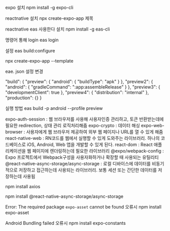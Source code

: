 expo 설치
npm install -g expo-cli

reactnative 설치 
npx create-expo-app 제목

reactnative eas 사용한다 설치 
npm install -g eas-cli

명령어 통해 login 
eas login

설정
eas build:configure

npx create-expo-app --template


eae. json 설정 변경

  "build": {
    "preview": {
      "android": {
        "buildType": "apk"
      }
    },
    "preview2": {
      "android": {
        "gradleCommand": ":app:assembleRelease"
      }
    },
    "preview3": {
      "developmentClient": true
    },
    "preview4": {
      "distribution": "internal"
    },
    "production": {}
  }

실행 방법
eas build -p android --profile preview


expo-auth-session : 웹 브라우저를 사용해 사용자인증 관리하고, 토큰 반환받는데에 필요한 redirection, 상태 관리 로직처리해줌
expo-crypto : 데이터 해싱
expo-web-browser : 사용자에게 웹 브라우저 제공하여 외부 웹 페이지나 URL를 열 수 있게 해줌
react-native-web : RN코드를 웹에서 실행할 수 있게 도와주는 라이브러리. 하나의 코드베이스로 iOS, Android, Web 앱을 개발할 수 있게 된다.
react-dom : React 애플리케이션을 웹 페이지에 렌더링하는데 필요한 라이브러리
@expo/webpack-config : Expo 프로젝트에서 Webpack구성을 사용자화하거나 확장할 때 사용되는 유틸리티
@react-native-async-storage/async-storage : 로컬 디바이스에 데이터를 비동기적으로 저장하고 접근하는데 사용되는 라이브러리. 보통 세션 또는 간단한 데이터를 저장하는데 사용됨

npm install axios

npm install @react-native-async-storage/async-storage

Error: The required package `expo-asset` cannot be found 오류시
npm install expo-asset

Android Bundling failed 오류시
npm install expo-constants